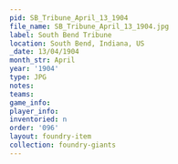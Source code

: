 ```yaml
---
pid: SB_Tribune_April_13_1904
file_name: SB_Tribune_April_13_1904.jpg
label: South Bend Tribune
location: South Bend, Indiana, US
_date: 13/04/1904
month_str: April
year: '1904'
type: JPG
notes: 
teams: 
game_info: 
player_info: 
inventoried: n
order: '096'
layout: foundry-item
collection: foundry-giants
---
```

